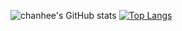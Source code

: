 ![chanhee's GitHub stats](https://github-readme-stats.vercel.app/api?username=2-chanhee&show_icons=true&theme=radical)
[![Top Langs](https://github-readme-stats.vercel.app/api/top-langs/?username=2-chanhee&hide=html,ejs,openScad&layout=compact)](https://github.com/2-chanhee/github-readme-stats)
